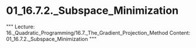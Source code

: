 # 01_16.7.2._Subspace_Minimization

"""
Lecture: 16._Quadratic_Programming/16.7._The_Gradient_Projection_Method
Content: 01_16.7.2._Subspace_Minimization
"""

